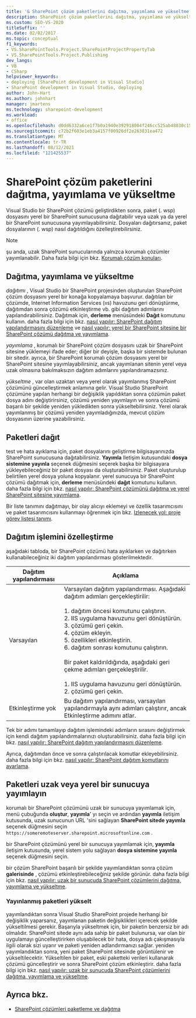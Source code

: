 ```yaml
---
title: '& SharePoint çözüm paketlerini dağıtma, yayımlama ve yükseltme'
description: SharePoint çözüm paketlerini dağıtma, yayımlama ve yükseltme. Dağıtım işlemini özelleştirin. Paketleri uzak veya yerel bir sunucuya yayımlayın.
ms.custom: SEO-VS-2020
titleSuffix: ''
ms.date: 02/02/2017
ms.topic: conceptual
f1_keywords:
- VS.SharePointTools.Project.SharePointProjectPropertyTab
- VS.SharePointTools.Project.Publishing
dev_langs:
- VB
- CSharp
helpviewer_keywords:
- deploying [SharePoint development in Visual Studio]
- SharePoint development in Visual Studio, deploying
author: John-Hart
ms.author: johnhart
manager: jmartens
ms.technology: sharepoint-development
ms.workload:
- office
ms.openlocfilehash: d0dd6332a6ce1f7b0a1940e392918004f246cc525ab48030c15085b82ba54d42
ms.sourcegitcommit: c72b2f603e1eb3a4157f00926df2e263831ea472
ms.translationtype: MT
ms.contentlocale: tr-TR
ms.lasthandoff: 08/12/2021
ms.locfileid: "121425537"
---
```

# <a name="deploy-publish-and-upgrade-sharepoint-solution-packages"></a>SharePoint çözüm paketlerini dağıtma, yayımlama ve yükseltme
  Visual Studio bir SharePoint çözümü geliştirdikten sonra, paket (. wsp) dosyasını yerel bir SharePoint sunucusuna dağıtabilir veya uzak ya da yerel bir SharePoint sunucusuna yayımlayabilirsiniz. Dosyaları dağıtırsanız, paket dosyalarının (. wsp) nasıl dağıtıldığını özelleştirebilirsiniz.

> [!NOTE]
> şu anda, uzak SharePoint sunucularında yalnızca korumalı çözümler yayımlanabilir. Daha fazla bilgi için bkz. [Korumalı çözüm konuları](../sharepoint/sandboxed-solution-considerations.md).

## <a name="deploy-publish-and-upgrade"></a>Dağıtma, yayımlama ve yükseltme
 *dağıtımı* , Visual Studio bir SharePoint projesinden oluşturulan SharePoint çözüm dosyasını yerel bir konağa kopyalamaya başvurur. dağıtılan bir çözümde, Internet Information Services (ııs) havuzunu geri dönüştürme, dağıtımdan sonra çözümü etkinleştirme vb. gibi dağıtım adımlarını yapılandırabilirsiniz. Dağıtmak için, **derleme** menüsündeki **Dağıt** komutunu kullanın. daha fazla bilgi için bkz. [nasıl yapılır: SharePoint dağıtım yapılandırmasını düzenleme](../sharepoint/how-to-edit-a-sharepoint-deployment-configuration.md) ve [nasıl yapılır: yerel bir SharePoint sitesine bir SharePoint çözümü dağıtma ve yayımlama](../sharepoint/how-to-deploy-and-publish-a-sharepoint-solution-to-a-local-sharepoint-site.md).

 *yayımlama* , korumalı bir SharePoint çözüm dosyasını uzak bir SharePoint sitesine yüklemeyi ifade eder; diğer bir deyişle, başka bir sistemde bulunan bir sitedir. ayrıca, bir SharePoint korumalı çözüm dosyasını yerel bir SharePoint sitesine yayımlayabilirsiniz, ancak yayımlanan sitenin yerel veya uzak olmasına bakılmaksızın dağıtım adımlarını yapılandıramazsınız.

 *yükseltme* , var olan uzaktan veya yerel olarak yayımlanmış SharePoint çözümünü güncelleştirmek anlamına gelir. Visual Studio SharePoint çözümüne yapılan herhangi bir değişiklik yapıldıktan sonra çözümün paket dosya adını değiştirirsiniz, çözümü yeniden yayımlayın ve sonra çözümü başarılı bir şekilde yeniden yükledikten sonra yükseltebilirsiniz. Yerel olarak yayımlanmış bir çözümü yeniden yayımladığınızda, mevcut çözüm dosyasının üzerine yazabilirsiniz.

## <a name="deploy-packages"></a>Paketleri dağıt
 test ve hata ayıklama için, paket dosyalarını geliştirme bilgisayarınızda SharePoint sunucusuna dağıtabilirsiniz. **Yayımla** Iletişim kutusundaki **dosya sistemine yayınla** seçenek düğmesini seçerek başka bir bilgisayara yükleyebileceğiniz bir paket dosyası da oluşturabilirsiniz. Paket oluşturulup belirtilen yerel dosya yoluna kopyalanır. yerel sunucuya bir SharePoint çözümü dağıtmak için, **derleme** menüsündeki **dağıt** komutunu kullanın. daha fazla bilgi için bkz. [nasıl yapılır: SharePoint çözümünü dağıtma ve yerel SharePoint sitesine yayımlama](../sharepoint/how-to-deploy-and-publish-a-sharepoint-solution-to-a-local-sharepoint-site.md).

 Bir liste tanımını dağıtmayı, bir olay alıcıyı eklemeyi ve özellik tasarımcısını ve paket tasarımcısını kullanmayı öğrenmek için bkz. [Izlenecek yol: proje görev listesi tanımı](../sharepoint/walkthrough-deploying-a-project-task-list-definition.md).

## <a name="customize-the-deployment-process"></a>Dağıtım işlemini özelleştirme
 aşağıdaki tabloda, bir SharePoint çözümü hata ayıklarken ve dağıtırken kullanabileceğiniz iki dağıtım yapılandırması gösterilmektedir.

|Dağıtım yapılandırması|Açıklama|
|------------------------------|-----------------|
|Varsayılan|Varsayılan dağıtım yapılandırması. Aşağıdaki dağıtım adımları gerçekleştirilir:<br /><br /> 1. dağıtım öncesi komutunu çalıştırın.<br />2. IIS uygulama havuzunu geri dönüştürün.<br />3. çözümü geri çekin.<br />4. çözüm ekleyin.<br />5. özellikleri etkinleştirin.<br />6. dağıtım sonrası komutunu çalıştırın.<br /><br /> Bir paket kaldırıldığında, aşağıdaki geri çekme adımları gerçekleştirilir.<br /><br /> 1. IIS uygulama havuzunu geri dönüştürün.<br />2. çözümü geri çekin.|
|Etkinleştirme yok|Bu dağıtım yapılandırması, varsayılan yapılandırmayla aynı adımları çalıştırır, ancak Etkinleştirme adımını atlar.|

 Tek bir adımı tamamlayıp dağıtım işlemindeki adımların sırasını değiştirmek için kendi dağıtım yapılandırmalarınızı oluşturabilirsiniz. daha fazla bilgi için bkz. [nasıl yapılır: SharePoint dağıtım yapılandırmasını düzenleme](../sharepoint/how-to-edit-a-sharepoint-deployment-configuration.md).

 Ayrıca, dağıtımdan önce ve sonra çalıştırılacak komutlar ekleyebilirsiniz. daha fazla bilgi için bkz. [nasıl yapılır: SharePoint dağıtım komutlarını ayarlama](../sharepoint/how-to-set-sharepoint-deployment-commands.md).

## <a name="publish-packages-to-a-remote-or-local-server"></a>Paketleri uzak veya yerel bir sunucuya yayımlayın
 korumalı bir SharePoint çözümünü uzak bir sunucuya yayımlamak için, menü çubuğunda **oluştur**, **yayımla**' yı seçin ve ardından **yayımla** iletişim kutusunda, uzak sunucunun URL 'sini sağlayan **SharePoint sitede yayımla** seçenek düğmesini seçin `https://someremoteserver.sharepoint.microsoftonline.com` .

 bir SharePoint çözümünü yerel bir sunucuya yayımlamak için, **yayımla** iletişim kutusunda, yerel sistem yolu sağlayan **dosya sistemine yayınla** seçenek düğmesini seçin.

 bir çözüm SharePoint başarılı bir şekilde yayımlandıktan sonra çözüm **galerisinde** , çözümü etkinleştirebileceğiniz şekilde görünür. daha fazla bilgi için bkz. [nasıl yapılır: uzak bir sunucuda SharePoint çözümlerini dağıtma, yayımlama ve yükseltme](../sharepoint/how-to-deploy-publish-and-upgrade-sharepoint-solutions-on-a-remote-server.md).

### <a name="upgrade-published-packages"></a>Yayınlanmış paketleri yükselt
 yayımlandıktan sonra Visual Studio SharePoint projede herhangi bir değişiklik yaparsanız, yayımlanan paketin değişiklikleri içerecek şekilde yükseltilmesi gerekir. Başarıyla yükseltmek için, bir paketin benzersiz bir adı olmalıdır. SharePoint sitede aynı ada sahip bir paket bulunursa, var olan bir uygulamayı güncelleştirirken oluşabilecek bir hata, dosya adı çakışmasıyla ilgili olarak sizi uyarır ve paketi yeniden adlandırmanızı sağlar. yeniden yayımlandıktan sonra, yeni paket SharePoint sitesinde görüntülenir ve yükseltilecektir. Yükseltilen bir paket, eski paketteki verileri kullanarak çözümü güncelleştirir ve sonra SharePoint çözüm etkinleştirir. daha fazla bilgi için bkz. [nasıl yapılır: uzak bir sunucuda SharePoint çözümlerini dağıtma, yayımlama ve yükseltme](../sharepoint/how-to-deploy-publish-and-upgrade-sharepoint-solutions-on-a-remote-server.md).

## <a name="see-also"></a>Ayrıca bkz.
- [SharePoint çözümleri paketleme ve dağıtma](../sharepoint/packaging-and-deploying-sharepoint-solutions.md)
